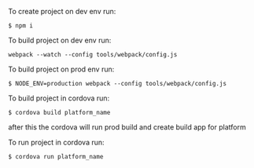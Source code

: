 To create project on dev env run:

```
$ npm i
```

To build project on dev env run:

```
webpack --watch --config tools/webpack/config.js
```

To build project on prod env run:

```
$ NODE_ENV=production webpack --config tools/webpack/config.js
```

To build project in cordova run:

```
$ cordova build platform_name
```

after this the cordova will run prod build and create build app for platform


To run project in cordova run:

```
$ cordova run platform_name
```